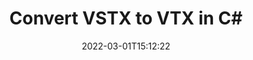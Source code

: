 ---
############################# Static ############################
layout: "auto-gen-conversion"
date: 2022-03-01T15:12:22
draft: false
otherformats: doc docm docx dot dotm dotx epub md odt ott pdf rtf tex txt vdx vsdm vsdx vssm vssx vstm vstx vsx vtx xps
breadcrumb: VSTX to VTX in C#

############################# Head ############################
head_title: "VSTX to VTX Converter in C#"
head_description: "Convert VSTX to VTX in .NET using a few lines of code. Use the GroupDocs Document Conversion API to convert over 160 file formats."

############################# Header ############################
title: "Convert VSTX to VTX in C#"
description: "VSTX to VTX conversion with a few lines of .NET code"
bg_image: "https://cms.admin.containerize.com/templates/aspose/App_Themes/V3/images/bg/header1.png"
bg_overlay: false
button:
    enable: true

############################# SubMenu ############################
submenu:
    enable: true

    left:
        img_alt: "GroupDocs.Conversion for .NET"
        image: "https://cms.admin.containerize.com/templates/groupdocs/images/product-logos/90x90-noborder/groupdocs-conversion-net.png"
        product: "GroupDocs.Conversion"
        platform: ".NET"

    

############################# About ############################
about:
    enable: true
    title: "About GroupDocs.Conversion для .NET API"
    content: |
        [GroupDocs.Conversion for .NET](https://products.groupdocs.com/conversion/net/) can be used to convert Microsoft Word, Excel, PowerPoint, PDF, Visio and other formats. GroupDocs.Conversion is a standalone API that is suitable for back-end and internal systems where high performance is required. It does not depend on any software such as Microsoft or Open Office.
    

overview:
    enable: true
    content: |
        Convert your VSTX files to VTX in .NET easily. You can use just a couple of C# code lines in any platform of your choice like - Windows, Linux, macOS.
        You can try VSTX to VTX conversion for free and evaluate conversion results quality.
        Along with simple file conversion scenarios you can try more advanced options for loading source VSTX file and for saving output VTX result. 
        
        For example, for the source VSTX file you may use the following load options:

        * auto-detect file format;
        * specify password for protected files (if file format supports it);
        * replace missing fonts to preserve document appearance.
        
        There are also advanced convert options for the VTX file:

        * convert specific document page or page range;
        * add a watermark to the converted VTX file.

        Once conversion is completed you can save your VTX file to the local file path or any third-party storage like FTP, Amazon S3, Google Drive, Dropbox etc.
        Please note - to convert VSTX to VTX there is no need for any additional software installed - like MS Office, Open Office, Adobe Acrobat Reader etc. 


############################# Steps ############################
steps:
    enable: true
    title_left: "Steps to convert VSTX to VTX in C#"
    content_left: |
        [GroupDocs.Conversion](https://products.groupdocs.com/conversion/net/) makes it easy for developers to convert a VSTX file to VTX with a few lines of code.

        * Create an instance of the Converter class and provide the file VSTX with the full path
        * Create and set ConvertOptions for VTX type.
        * Call the Converter.Convert method and pass the full path and format (VTX) as a parameter
        
    title_right: "System Requirements"
    content_right: |
        Basic conversion with GroupDocs.Conversion for .NET can be done in just a few simple steps. Our APIs are supported on all major platforms and operating systems. Before executing the code below, make sure you have the following prerequisites installed on your system.

        * Operating systems: Microsoft Windows, Linux, MacOS
        * Development environments: Microsoft Visual Studio, Xamarin, MonoDevelop
        * Frameworks: .NET Framework, .NET Standard, .NET Core, Mono
        * Get the latest GroupDocs.Conversion for .NET from [Nuget](https://www.nuget.org/packages/groupdocs.conversion)
        
    code: |
        ```cs
        // Load VSTX file
        var converter = new GroupDocs.Conversion.Converter("template.vstx");
        // Set conversion parameters for VTX format
        var convertOptions = converter.GetPossibleConversions()["vtx"].ConvertOptions;
        // Convert to VTX format
        converter.Convert("output.vtx", convertOptions);        
        ```
        
demos:
    enable: true
    title: "VSTX to VTX Live Demo"
    content: |
       Convert VSTX to VTX now by visiting the [GroupDocs.Conversion App](https://products.groupdocs.app/conversion/family) website. Online demo has the following advantages
          

more_formats:
    enable: true
    title: "Other supported transformations VSTX"
    content: "You can also convert VSTX to many other file formats. Please see the list below."
       
       
back_to_top:
    enable: true
---